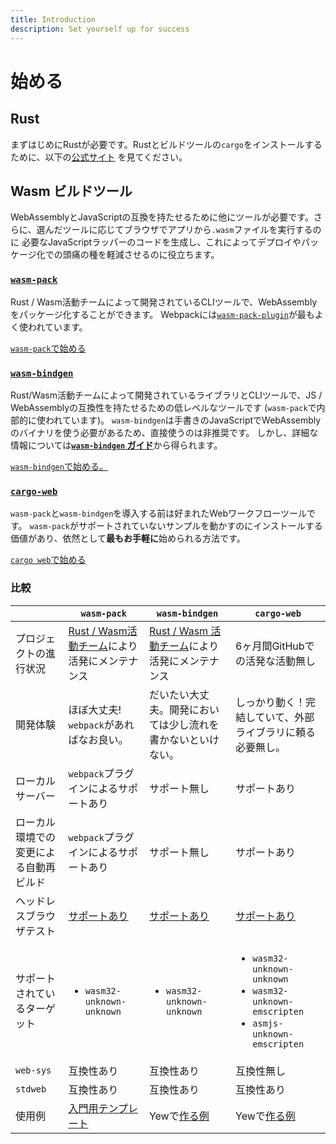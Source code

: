 ```yaml
---
title: Introduction
description: Set yourself up for success
---
```


# 始める

## Rust

まずはじめにRustが必要です。Rustとビルドツールの`cargo`をインストールするために、以下の[公式サイト](https://www.rust-lang.org/tools/install)
を見てください。

## **Wasm ビルドツール**

WebAssemblyとJavaScriptの互換を持たせるために他にツールが必要です。さらに、選んだツールに応じてブラウザでアプリから`.wasm`ファイルを実行するのに
必要なJavaScriptラッパーのコードを生成し、これによってデプロイやパッケージ化での頭痛の種を軽減させるのに役立ちます。

### [**`wasm-pack`**](https://rustwasm.github.io/docs/wasm-pack/)

Rust / Wasm活動チームによって開発されているCLIツールで、WebAssemblyをパッケージ化することができます。
Webpackには[`wasm-pack-plugin`](https://github.com/wasm-tool/wasm-pack-plugin)が最もよく使われています。

[`wasm-pack`で始める](project-setup/using-wasm-pack)

### [**`wasm-bindgen`**](https://rustwasm.github.io/docs/wasm-bindgen/)

Rust/Wasm活動チームによって開発されているライブラリとCLIツールで、JS / WebAssemblyの互換性を持たせるための低レベルなツールです
(`wasm-pack`で内部的に使われています)。
`wasm-bindgen`は手書きのJavaScriptでWebAssemblyのバイナリを使う必要があるため、直接使うのは非推奨です。
しかし、詳細な情報については[**`wasm-bindgen` ガイド**](https://rustwasm.github.io/docs/wasm-bindgen/)から得られます。

[`wasm-bindgen`で始める。](project-setup/using-wasm-bindgen)

### [**`cargo-web`**](https://github.com/koute/cargo-web)

`wasm-pack`と`wasm-bindgen`を導入する前は好まれたWebワークフローツールです。
`wasm-pack`がサポートされていないサンプルを動かすのにインストールする価値があり、依然として**最もお手軽に**始められる方法です。

[`cargo web`で始める](project-setup/using-cargo-web)

### 比較

<table>
  <thead>
    <tr>
      <th style={{ textAlign: "left" }}></th>
      <th style={{ textAlign: "left" }}><code>wasm-pack</code>
      </th>
      <th style={{ textAlign: "left" }}><code>wasm-bindgen</code>
      </th>
      <th style={{ textAlign: "left" }}><code>cargo-web</code>
      </th>
    </tr>
  </thead>
  <tbody>
    <tr>
      <td style={{ textAlign: "left" }}>プロジェクトの進行状況</td>
      <td style={{ textAlign: "left" }}><a href="https://rustwasm.github.io/">Rust / Wasm活動チーム</a>により活発にメンテナンス
      </td>
      <td style={{ textAlign: "left" }}><a href="https://rustwasm.github.io/">Rust / Wasm 活動チーム</a>により活発にメンテナンス
      </td>
      <td style={{ textAlign: "left" }}>6ヶ月間GitHubでの活発な活動無し</td>
    </tr>
    <tr>
      <td style={{ textAlign: "left" }}>開発体験</td>
      <td style={{ textAlign: "left" }}>ほぼ大丈夫! <code>webpack</code>があればなお良い。</td>
      <td
      style={{ textAlign: "left" }}>だいたい大丈夫。開発においては少し流れを書かないといけない。</td>
        <td style={{ textAlign: "left" }}>しっかり動く！完結していて、外部ライブラリに頼る必要無し。</td>
    </tr>
    <tr>
      <td style={{ textAlign: "left" }}>ローカルサーバー</td>
      <td style={{ textAlign: "left" }}><code>webpack</code>プラグインによるサポートあり</td>
      <td style={{ textAlign: "left" }}>サポート無し</td>
      <td style={{ textAlign: "left" }}>サポートあり</td>
    </tr>
    <tr>
      <td style={{ textAlign: "left" }}>ローカル環境での変更による自動再ビルド</td>
      <td style={{ textAlign: "left" }}><code>webpack</code>プラグインによるサポートあり</td>
      <td style={{ textAlign: "left" }}>サポート無し</td>
      <td style={{ textAlign: "left" }}>サポートあり</td>
    </tr>
    <tr>
      <td style={{ textAlign: "left" }}>ヘッドレスブラウザテスト</td>
      <td style={{ textAlign: "left" }}><a href="https://rustwasm.github.io/docs/wasm-pack/commands/test.html">サポートあり</a>
      </td>
      <td style={{ textAlign: "left" }}><a href="https://rustwasm.github.io/docs/wasm-bindgen/wasm-bindgen-test/index.html">サポートあり</a>
      </td>
      <td style={{ textAlign: "left" }}><a href="https://github.com/koute/cargo-web#features">サポートあり</a>
      </td>
    </tr>
    <tr>
      <td style={{ textAlign: "left" }}>サポートされているターゲット</td>
      <td style={{ textAlign: "left" }}>
        <ul>
          <li><code>wasm32-unknown-unknown</code>
          </li>
        </ul>
      </td>
      <td style={{ textAlign: "left" }}>
        <ul>
          <li><code>wasm32-unknown-unknown</code>
          </li>
        </ul>
      </td>
      <td style={{ textAlign: "left" }}>
        <ul>
          <li><code>wasm32-unknown-unknown</code>
          </li>
          <li><code>wasm32-unknown-emscripten</code>
          </li>
          <li><code>asmjs-unknown-emscripten</code>
          </li>
        </ul>
      </td>
    </tr>
    <tr>
      <td style={{ textAlign: "left" }}><code>web-sys</code></td>
      <td style={{ textAlign: "left" }}>互換性あり</td>
      <td style={{ textAlign: "left" }}>互換性あり</td>
      <td style={{ textAlign: "left" }}>互換性無し</td>
    </tr>
    <tr>
      <td style={{ textAlign: "left" }}><code>stdweb</code></td>
      <td style={{ textAlign: "left" }}>互換性あり</td>
      <td style={{ textAlign: "left" }}>互換性あり</td>
      <td style={{ textAlign: "left" }}>互換性あり</td>
    </tr>
    <tr>
      <td style={{ textAlign: "left" }}>使用例</td>
      <td style={{ textAlign: "left" }}><a href="https://github.com/yewstack/yew-wasm-pack-minimal">入門用テンプレート</a>
      </td>
      <td style={{ textAlign: "left" }}>
        Yewで<a href="https://github.com/yewstack/yew/blob/master/examples/build.sh">作る例</a>
      </td>
      <td style={{ textAlign: "left" }}>
        Yewで<a href="https://www.github.com/yewstack/yew/tree/master/packages/yew-stdweb/examples">作る例</a>
      </td>
    </tr>
  </tbody>
</table>

